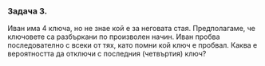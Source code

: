 ### Задача 3.
Иван има 4 ключа, но не знае кой е за неговата стая. Предполагаме, че ключовете са разбъркани по произволен начин. Иван пробва последователно с всеки от тях,
като помни кой ключ е пробвал. Каква е вероятността да отключи с последния (четвъртия)
ключ?
